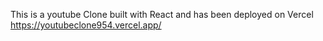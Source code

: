 This is a youtube Clone built with React and has been deployed on Vercel https://youtubeclone954.vercel.app/
